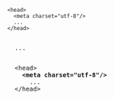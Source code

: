 ```
<head>
  <meta charset="utf-8"/>
  ...
</head>
```
<pre>
    <meta charset="utf-8"/>
  ...
</head>
</pre>

<pre>
  &lt;head&gt;
    <b>&lt;meta charset="utf-8"/&gt;</b>
      ...
  &lt;/head&gt;
</pre>

